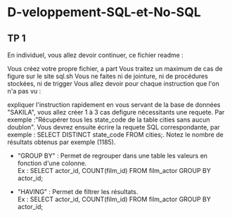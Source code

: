 # D-veloppement-SQL-et-No-SQL

## TP 1
En individuel, vous allez devoir continuer, ce fichier readme :

Vous créez votre propre fichier, a part
Vous traitez un maximum de cas de figure sur le site sql.sh
Vous ne faites ni de jointure, ni de procédures stockées, ni de trigger
Vous allez devoir pour chaque instruction que l'on n'a pas vu :

expliquer l'instruction rapidement
en vous servant de la base de données "SAKILA", vous allez créer 1 à 3 cas defigure nécessitants une requete. Par exemple :"Récupérer tous les state_code de la table cities sans aucun doublon". Vous devrez ensuite écrire la requete SQL correspondante, par exemple : SELECT DISTINCT state_code FROM cities;. Notez le nombre de résultats obtenus par exemple (1185).

- "GROUP BY" : Permet de regrouper dans une table les valeurs en fonction d'une colonne.<br>
Ex : SELECT actor_id, COUNT(film_id) FROM film_actor GROUP BY actor_id;

- "HAVING" : Permet de filtrer les résultats.<br>
Ex : SELECT actor_id, COUNT(film_id) FROM film_actor GROUP BY actor_id;